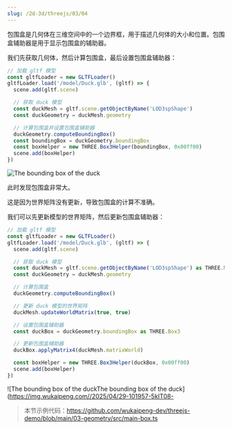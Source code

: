 ```yaml
---
slug: /2d-3d/threejs/03/04
---
```


包围盒是几何体在三维空间中的一个边界框，用于描述几何体的大小和位置。包围盒辅助器是用于显示包围盒的辅助器。

我们先获取几何体，然后计算包围盒，最后设置包围盒辅助器：

```javascript
// 加载 gltf 模型
const gltfLoader = new GLTFLoader()
gltfLoader.load('/model/Duck.glb', (gltf) => {
  scene.add(gltf.scene)

  // 获取 duck 模型
  const duckMesh = gltf.scene.getObjectByName('LOD3spShape')
  const duckGeometry = duckMesh.geometry

  // 计算包围盒并设置包围盒辅助器
  duckGeometry.computeBoundingBox()
  const boundingBox = duckGeometry.boundingBox
  const boxHelper = new THREE.Box3Helper(boundingBox, 0x00ff00)
  scene.add(boxHelper)
})
```

![The bounding box of the duck](https://img.wukaipeng.com//2025/04/28-165609-rYD6Zn-image-20250428165609348.png)

此时发现包围盒非常大。

这是因为世界矩阵没有更新，导致包围盒的计算不准确。

我们可以先更新模型的世界矩阵，然后更新包围盒辅助器：

```javascript
// 加载 gltf 模型
const gltfLoader = new GLTFLoader()
gltfLoader.load('/model/Duck.glb', (gltf) => {
  scene.add(gltf.scene)

  // 获取 duck 模型
  const duckMesh = gltf.scene.getObjectByName('LOD3spShape') as THREE.Mesh
  const duckGeometry = duckMesh.geometry

  // 计算包围盒
  duckGeometry.computeBoundingBox()

  // 更新 duck 模型的世界矩阵
  duckMesh.updateWorldMatrix(true, true)

  // 设置包围盒辅助器
  const duckBox = duckGeometry.boundingBox as THREE.Box3

  // 更新包围盒辅助器
  duckBox.applyMatrix4(duckMesh.matrixWorld)

  const boxHelper = new THREE.Box3Helper(duckBox, 0x00ff00)
  scene.add(boxHelper)
})
```

![The bounding box of the duckThe bounding box of the duck](https://img.wukaipeng.com//2025/04/29-101957-5kIT08-

> 本节示例代码：https://github.com/wukaipeng-dev/threejs-demo/blob/main/03-geometry/src/main-box.ts
